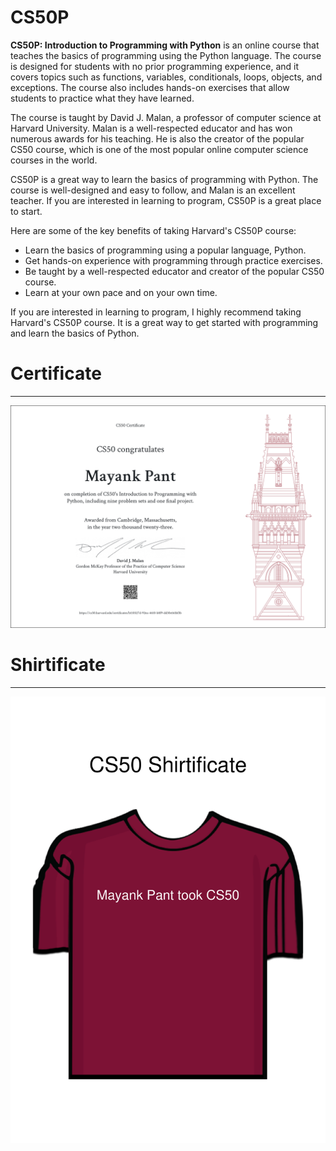 # CS50P

**CS50P: Introduction to Programming with Python** is an online course that teaches the basics of programming using the Python language. The course is designed for students with no prior programming experience, and it covers topics such as functions, variables, conditionals, loops, objects, and exceptions. The course also includes hands-on exercises that allow students to practice what they have learned.

The course is taught by David J. Malan, a professor of computer science at Harvard University. Malan is a well-respected educator and has won numerous awards for his teaching. He is also the creator of the popular CS50 course, which is one of the most popular online computer science courses in the world.

CS50P is a great way to learn the basics of programming with Python. The course is well-designed and easy to follow, and Malan is an excellent teacher. If you are interested in learning to program, CS50P is a great place to start.

Here are some of the key benefits of taking Harvard's CS50P course:

* Learn the basics of programming using a popular language, Python.
* Get hands-on experience with programming through practice exercises.
* Be taught by a well-respected educator and creator of the popular CS50 course.
* Learn at your own pace and on your own time.

If you are interested in learning to program, I highly recommend taking Harvard's CS50P course. It is a great way to get started with programming and learn the basics of Python.

# Certificate
-------------------------------------------------------------------
![](CS50P.png)

# Shirtificate
-------------------------------------------------------------------
![](shirtificate.png)

